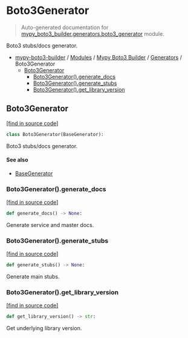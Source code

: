 # Boto3Generator

> Auto-generated documentation for [mypy_boto3_builder.generators.boto3_generator](https://github.com/youtype/mypy_boto3_builder/blob/main/mypy_boto3_builder/generators/boto3_generator.py) module.

Boto3 stubs/docs generator.

- [mypy-boto3-builder](../../README.md#mypy_boto3_builder) / [Modules](../../MODULES.md#mypy-boto3-builder-modules) / [Mypy Boto3 Builder](../index.md#mypy-boto3-builder) / [Generators](index.md#generators) / Boto3Generator
    - [Boto3Generator](#boto3generator)
        - [Boto3Generator().generate_docs](#boto3generatorgenerate_docs)
        - [Boto3Generator().generate_stubs](#boto3generatorgenerate_stubs)
        - [Boto3Generator().get_library_version](#boto3generatorget_library_version)

## Boto3Generator

[[find in source code]](https://github.com/youtype/mypy_boto3_builder/blob/main/mypy_boto3_builder/generators/boto3_generator.py#L22)

```python
class Boto3Generator(BaseGenerator):
```

Boto3 stubs/docs generator.

#### See also

- [BaseGenerator](base_generator.md#basegenerator)

### Boto3Generator().generate_docs

[[find in source code]](https://github.com/youtype/mypy_boto3_builder/blob/main/mypy_boto3_builder/generators/boto3_generator.py#L120)

```python
def generate_docs() -> None:
```

Generate service and master docs.

### Boto3Generator().generate_stubs

[[find in source code]](https://github.com/youtype/mypy_boto3_builder/blob/main/mypy_boto3_builder/generators/boto3_generator.py#L109)

```python
def generate_stubs() -> None:
```

Generate main stubs.

### Boto3Generator().get_library_version

[[find in source code]](https://github.com/youtype/mypy_boto3_builder/blob/main/mypy_boto3_builder/generators/boto3_generator.py#L30)

```python
def get_library_version() -> str:
```

Get underlying library version.
